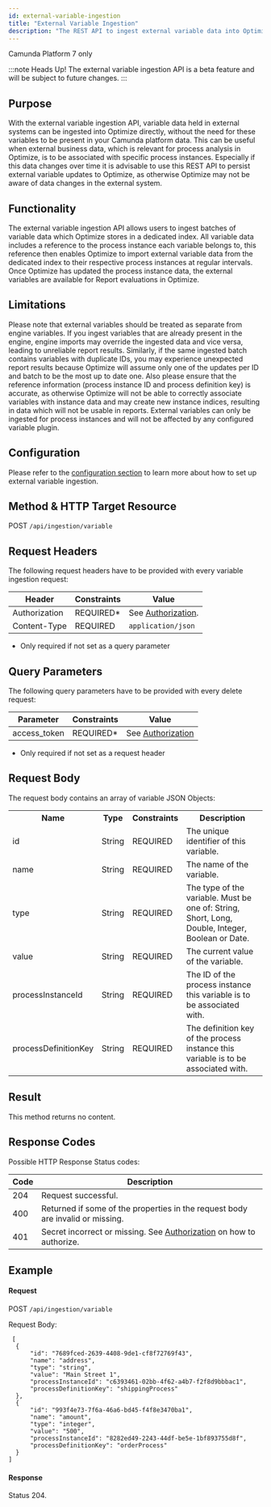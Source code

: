 ```yaml
---
id: external-variable-ingestion
title: "External Variable Ingestion"
description: "The REST API to ingest external variable data into Optimize."
---
```


<span class="badge badge--platform">Camunda Platform 7 only</span>

:::note Heads Up!
The external variable ingestion API is a beta feature and will be subject
to future changes.
:::

## Purpose

With the external variable ingestion API, variable data held in external systems can be ingested into Optimize directly,
without the need for these variables to be present in your Camunda platform data. This can be useful when external
business data, which is relevant for process analysis in Optimize, is to be associated with specific process instances.
Especially if this data changes over time it is advisable to use this REST API to persist external variable updates to Optimize, as otherwise Optimize may not be aware of data changes in the external system.

## Functionality

The external variable ingestion API allows users to ingest batches of variable data which Optimize stores in a dedicated
index. All variable data includes a reference to the process instance each variable belongs to, this reference then
enables Optimize to import external variable data from the dedicated index to their respective process instances at
regular intervals. Once Optimize has updated the process instance data, the external variables are available for Report
evaluations in Optimize.

## Limitations

Please note that external variables should be treated as separate from engine variables. If you ingest variables that are already present in the engine, engine imports may override the ingested data and vice versa, leading to unreliable report results. Similarly, if the same ingested batch contains variables with duplicate IDs, you may experience unexpected report results because Optimize will assume only one of the updates per ID and batch to be the most up to date one. Also please ensure that the reference information (process instance ID and process definition key) is accurate, as otherwise Optimize will not be able to correctly associate variables with instance data and may create new instance indices, resulting in data which will not be usable in reports. External variables can only be ingested for process instances and will not be affected by any configured variable plugin.


## Configuration

Please refer to
the [configuration section](../../setup/configuration#external-variable-ingestion-rest-api-configuration) to learn more
about how to set up external variable ingestion.

## Method & HTTP Target Resource

POST `/api/ingestion/variable`

## Request Headers

The following request headers have to be provided with every variable ingestion request:

| Header | Constraints | Value |
| --- | --- | --- |
| Authorization | REQUIRED* | See [Authorization](../authorization). |
| Content-Type | REQUIRED | `application/json` |

* Only required if not set as a query parameter

## Query Parameters

The following query parameters have to be provided with every delete request:

|Parameter|Constraints|Value|
|--- |--- |--- |
|access_token|REQUIRED*|See [Authorization](../authorization)|

* Only required if not set as a request header

## Request Body

The request body contains an array of variable JSON Objects:

<table class="table table-striped">
  <tr>
    <th>Name</th>
    <th>Type</th>
    <th>Constraints</th>
    <th>Description</th>
  </tr>
  <tr>
    <td>id</td>
    <td>String</td>
    <td>REQUIRED</td>
    <td>
      The unique identifier of this variable.
    </td>
  </tr>
  <tr>
    <td>name</td>
    <td>String</td>
    <td>REQUIRED</td>
    <td>
      The name of the variable.
    </td>
  </tr>
  <tr>
    <td>type</td>
    <td>String</td>
    <td>REQUIRED</td>
    <td>
      The type of the variable. Must be one of: String, Short, Long, Double, Integer, Boolean or Date.
    </td>
  </tr>
  <tr>
    <td>value</td>
    <td>String</td>
    <td>REQUIRED</td>
    <td>
      The current value of the variable.
    </td>
  </tr>
  <tr>
    <td>processInstanceId</td>
    <td>String</td>
    <td>REQUIRED</td>
    <td>
        The ID of the process instance this variable is to be associated with.
    </td>
  </tr>
  <tr>
    <td>processDefinitionKey</td>
    <td>String</td>
    <td>REQUIRED</td>
    <td>
        The definition key of the process instance this variable is to be associated with.
    </td>
  </tr>
</table>

## Result

This method returns no content.

## Response Codes

Possible HTTP Response Status codes:

|Code|Description|
|--- |--- |
|204|Request successful.|
|400|Returned if some of the properties in the request body are invalid or missing.|
|401|Secret incorrect or missing. See [Authorization](../authorization) on how to authorize.|

## Example

#### Request
POST `/api/ingestion/variable`

Request Body:

     [
      {
          "id": "7689fced-2639-4408-9de1-cf8f72769f43",
          "name": "address",
          "type": "string",
          "value": "Main Street 1",
          "processInstanceId": "c6393461-02bb-4f62-a4b7-f2f8d9bbbac1",
          "processDefinitionKey": "shippingProcess"
      },
      {
          "id": "993f4e73-7f6a-46a6-bd45-f4f8e3470ba1",
          "name": "amount",
          "type": "integer",
          "value": "500",
          "processInstanceId": "8282ed49-2243-44df-be5e-1bf893755d8f",
          "processDefinitionKey": "orderProcess"
      }
    ]

#### Response

Status 204.